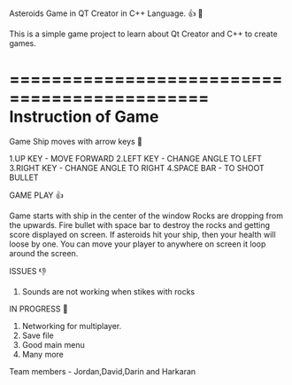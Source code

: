 Asteroids Game in QT Creator in C++ Language. 👍 💯 

This is a simple game project to learn about Qt Creator and C++ to create games.

=============================================
Instruction of Game 
============================================
Game Ship moves with arrow keys 🔢  

1.UP KEY - MOVE FORWARD 
2.LEFT KEY - CHANGE ANGLE TO LEFT
3.RIGHT KEY - CHANGE ANGLE TO RIGHT
4.SPACE BAR - TO SHOOT BULLET 

GAME PLAY 👍 

Game starts with ship in the center of the window Rocks are dropping from the upwards. 
Fire bullet with space bar to destroy the rocks and getting score displayed on screen.
If asteroids hit your ship, then your health will loose by one. 
You can move your player to anywhere on screen it loop around the screen.






ISSUES 👎 

1. Sounds are not working when stikes with rocks

IN PROGRESS 🎱 
1. Networking for multiplayer. 
2. Save file
3. Good main menu 
4. Many more 


Team members - Jordan,David,Darin and Harkaran